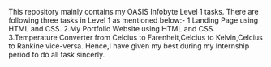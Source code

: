 This repository mainly contains my OASIS Infobyte Level 1 tasks.
There are following three tasks in Level 1 as mentioned below:-
1.Landing Page using HTML and CSS.
2.My Portfolio Website using HTML and CSS.
3.Temperature Converter from Celcius to Farenheit,Celcius to Kelvin,Celcius to Rankine vice-versa.
Hence,I have given my best during my Internship period to do all task sincerly.
